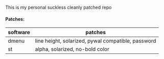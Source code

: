 This is my personal suckless cleanly patched repo

#### Patches:

| software  | patches |
| ------------- | ------------- |
| dmenu  | line height, solarized, pywal compatible, password |
| st  | alpha, solarized, no-bold color |
